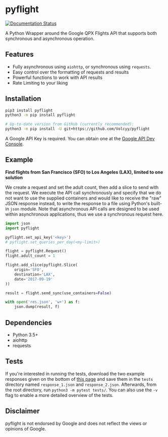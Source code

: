 # pyflight
[![Documentation Status](https://readthedocs.org/projects/pyflight/badge/?version=latest)](http://pyflight.readthedocs.io/en/latest/?badge=latest)

A Python Wrapper around the Google QPX Flights API that supports both synchronous and asynchronous operation.

## Features
- Fully asynchronous using `aiohttp`, or synchronous using `requests`.
- Easy control over the formatting of requests and results
- Powerful functions to work with API results
- Rate Limiting to your liking

## Installation
```bash
pip3 install pyflight 
python3 -m pip install pyflight

# Up-to-date version from GitHub (currently recommended):
python3 -m pip install -U git+https://github.com/Volcyy/pyflight
```  
A Google API Key is required. You can obtain one at the [Google API Dev Console](https://console.developers.google.com/apis).
   
## Example
**Find flights from San Francisco (SFO) to Los Angeles (LAX), limited to one solution** 

We create a request and set the adult count, then add a slice to send with the request. We execute the API call synchronously 
and specify that we do not want to use the supplied containers and would like to receive the "raw" JSON response 
instead, to write the response to a file using Python's built-in `json` module. Note that asynchronous API calls are designed to be used within
asynchronous applications, thus we use a synchronous request here.
```python
import json
import pyflight

pyflight.set_api_key('<key>')
# pyflight.set_queries_per_day(<my-limit>)

flight = pyflight.Request()
flight.adult_count = 1

flight.add_slice(pyflight.Slice(
    origin='SFO',
    destination='LAX',
    date='2017-09-19'
))

result = flight.send_sync(use_containers=False)

with open('res.json', 'w+') as f:
    json.dump(result, f)
```

## Dependencies
- Python 3.5+
- aiohttp
- requests


## Tests
If you're interested in running the tests, download the two example responses given on the bottom of 
[this page](https://developers.google.com/qpx-express/v1/requests) and save them in the `tests` directory named
`response_1.json` and `response_2.json`. Afterwards, from the root directory, run `python3 -m pytest tests/`. 
You can also use the `-v` flag to enable a more detailed overview of the tests.
 
 
## Disclaimer
pyflight is not endorsed by Google and does not reflect the views or opinions of Google.